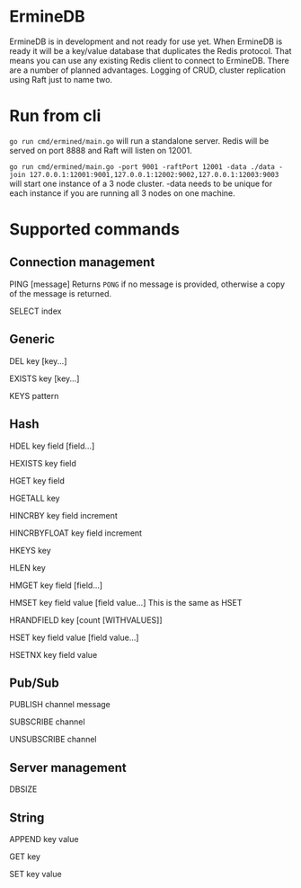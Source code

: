 # ErmineDB

ErmineDB is in development and not ready for use yet.
When ErmineDB is ready it will be a key/value database that
duplicates the Redis protocol.  That means you can use any
existing Redis client to connect to ErmineDB.
There are a number of planned advantages.  Logging of CRUD,
cluster replication using Raft just to name two.


# Run from cli
`go run cmd/ermined/main.go` will run a standalone server.  Redis will be served on port 8888 and Raft will listen on 12001.

`go run cmd/ermined/main.go -port 9001 -raftPort 12001 -data ./data -join 127.0.0.1:12001:9001,127.0.0.1:12002:9002,127.0.0.1:12003:9003` will start one instance of a 3 node cluster.  -data needs to be unique for each instance if you are running all 3 nodes on one machine.

# Supported commands
## Connection management
PING [message]
Returns `PONG` if no message is provided, otherwise a copy of the message is returned.

SELECT index

## Generic
DEL key [key...]

EXISTS key [key...]

KEYS pattern

## Hash
HDEL key field [field...]

HEXISTS key field

HGET key field

HGETALL key

HINCRBY key field increment

HINCRBYFLOAT key field increment

HKEYS key

HLEN key

HMGET key field [field...]

HMSET key field value [field value...]
This is the same as HSET

HRANDFIELD key [count [WITHVALUES]]

HSET key field value [field value...]

HSETNX key field value

## Pub/Sub
PUBLISH channel message

SUBSCRIBE channel

UNSUBSCRIBE channel

## Server management
DBSIZE

## String
APPEND key value

GET key

SET key value

